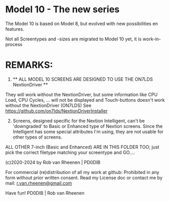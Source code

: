 # Model 10 - The new series

The Model 10 is based on Model 8, but evolved with new possibilities en features.

Not all Screentypes and -sizes are migrated to Model 10 yet, it is work-in-process

# REMARKS:
1) ** ALL MODEL 10 SCREENS ARE DESIGNED TO USE THE ON7LDS NextionDriver **

They will work without the NextionDriver, but some information like CPU Load, CPU Cycles, ... will not be displayed and Touch-buttons doesn't work without the NextionDriver (ON7LDS)
See https://github.com/on7lds/NextionDriverInstaller

2) Screens, designed specific for the Nextion Intelligent, can't be 'downgraded' to Basic or Enhanced type of Nextion screens. Since the Intelligent has some special attributes I'm using, they are not usable for other types of screens. 

ALL OTHER 7-inch (Basic and Enhanced) ARE IN THIS FOLDER TOO; just pick the correct filetype matching your screentype and GO....

(c)2020-2024 by Rob van Rheenen | PD0DIB

For commercial (re)distribution of all my work at github: Prohibited in any form without prior written consent.
Read my License doc or contact me by mail: r.van.rheenen@gmail.com

Have fun! PD0DIB | Rob van Rheenen
